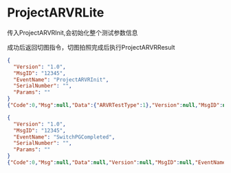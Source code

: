 # ProjectARVRLite 

传入ProjectARVRInit,会初始化整个测试参数信息

成功后返回切图指令，切图拍照完成后执行ProjectARVRResult


```json
{ 
  "Version": "1.0", 
  "MsgID": "12345", 
  "EventName": "ProjectARVRInit", 
  "SerialNumber": "", 
  "Params": "" 
}
{"Code":0,"Msg":null,"Data":{"ARVRTestType":1},"Version":null,"MsgID":null,"EventName":"SwitchPG","SerialNumber":null}

{ 
  "Version": "1.0", 
  "MsgID": "12345", 
  "EventName": "SwitchPGCompleted", 
  "SerialNumber": "", 
  "Params": "" 
}
{"Code":0,"Msg":null,"Data":null,"Version":null,"MsgID":null,"EventName":"ProjectARVRResult","SerialNumber":null}
```

